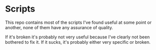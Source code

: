 # Scripts

This repo contains most of the scripts I've found useful at some point or another, none of them have any assurance of quality.

If it's broken it's probably not very useful because I've clearly not been bothered to fix it.
If it sucks, it's probably either very specific or broken.

